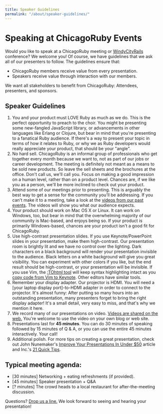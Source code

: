 ```yaml
---
title: Speaker Guidelines
permalink: "/about/speaker-guidelines/"
---
```


# Speaking at ChicagoRuby Events

Would you like to speak at a ChicagoRuby meeting or [WindyCityRails](http://windycityrails.com) conference? We welcome you! Of course, we have guidelines that we ask all of our presenters to follow. The guidelines ensure that:

- ChicagoRuby members receive value from every presentation.
- Speakers receive value through interaction with our members.

We want all stakeholders to benefit from ChicagoRuby: Attendees, presenters, and sponsors.


## Speaker Guidelines

1. You and your product must LOVE Ruby as much as we do. This is the perfect opportunity to preach to the choir. You might be presenting some new-fangled JavaScript library, or advancements in other languages like Erlang or Clojure, but bear in mind that you're presenting to a fanatical Ruby audience. If there's a way to present your topic in terms of how it relates to Ruby, or why we as Ruby developers would really appreciate your product, that should be your "angle".
2. No hard sell. ChicagoRuby is an informal group of professionals who get together every month because we want to, not as part of our jobs or career development. The meeting is definitely not meant as a means to be sold new products. So leave the sell sheets and the brochures at the office. Don't call us, we'll call you. Focus on making a good impression on a human level, rather than on a product level. Chances are, if we like you as a person, we'll be more inclined to check out your product.
3. Attend some of our meetings prior to presenting. This is arguably the best way to get a sense for the community you'll be addressing. If you can't make it to a meeting, take a look at the [videos from our past events](/videos). The videos will show you what our audience expects.
4. Your product should work on Mac OS X or Linux. It can work on Windows, too, but bear in mind that the overwhelming majority of our community is Mac-based, and enjoys being so. If your product is primarily Windows-based, chances are your product isn't a good fit for ChicagoRuby.
5. Use high-contrast presentation slides. If you use Keynote/PowerPoint slides in your presentation, make them high-contrast. Our presentation room is brightly lit and we have no control over the lighting. Dark characters on a black background will render your presentation invisible to the audience. Black letters on a white background will give you great visibility. You can experiment with other colors if you like, but the end result should be high-contrast, or your presentation will be invisible. If you use Vim, the [:TOhtml tool](http://rayhightower.com/blog/2013/10/31/tohtml-using-vim-code-snippets-in-keynote-presentations/) will keep syntax highlighting intact as you [copy code from Vim to Keynote](http://rayhightower.com/blog/2013/10/31/tohtml-using-vim-code-snippets-in-keynote-presentations/). Other editors have similar tools.
6. Remember your display adapter. Our projector is HDMI. You will need a [your laptop display port]-to-HDMI adapter in order to connect to the projector. It's almost funny: After putting so many hours into an outstanding presentation, many presenters forget to bring the right display adapter! It's a small detail, very easy to miss, and that's why we mention it here.
7. We record many of our presentations on video. [Videos are shared on the web.](http://vimeo.com/chicagoruby/channels) You're welcome to use the video on your own blog or web site.
8. Presentations last for **45 minutes**. You can do 30 minutes of speaking
   followed by 15 minutes of Q & A, or you can use the entire 45 minutes
   interactively. Your call!
9. Additional polish. For more tips on creating a great presentation, check out John Nunemaker's [Improve Your Presentations In Under $50](http://railstips.org/blog/archives/2010/05/05/improve-your-presentations-in-under-50/) article and Inc.'s [21 Quick Tips](http://www.inc.com/geoffrey-james/how-to-fix-your-presentations-21-tips.html).

## Typical meeting agenda:
   * [30 minutes] Networking + eating refreshments (if provided).
   * [45 minutes] Speaker presentation + Q&A
   * [? minutes] The crowd heads to a local restaurant for
   after-the-meeting discussion.


Questions? [Drop us a line.](/contact) We look forward to seeing and hearing your presentation!
